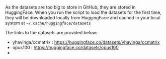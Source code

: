 As the datasets are too big to store in GitHub, they are stored in HuggingFace. When you run the script to load the datasets for the first time, they will be downloaded locally from HuggingFace and cached in your local system at `~/.cache/huggingface/datasets`

The links to the datasets are provided below:
- yhavinga/ccmatrix : https://huggingface.co/datasets/yhavinga/ccmatrix
- opus100 : https://huggingface.co/datasets/opus100
- 

